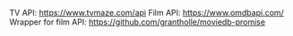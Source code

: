 TV API: https://www.tvmaze.com/api
Film API: https://www.omdbapi.com/
Wrapper for film API: https://github.com/grantholle/moviedb-promise
